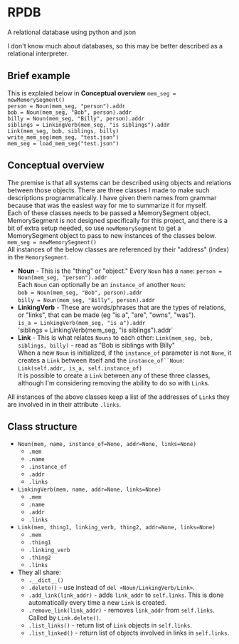 # RPDB
A relational database using python and json

I don't know much about databases, so this may be better described as a relational interpreter.

## Brief example
This is explaied below in **Conceptual overview**
`mem_seg = newMemorySegment()`
<br>`person = Noun(mem_seg, "person").addr`
<br>`bob = Noun(mem_seg, "Bob", person).addr`
<br>`billy = Noun(mem_seg, "Billy", person).addr`
<br>`siblings = LinkingVerb(mem_seg, "is siblings").addr`
<br>`Link(mem_seg, bob, siblings, billy)`
<br>`write_mem_seg(mem_seg, "test.json")`
<br>`mem_seg = load_mem_seg("test.json")`

## Conceptual overview
The premise is that all systems can be described using objects and relations between those objects.
There are three classes I made to make such descriptions programmatically.
I have given them names from grammar because that was the easiest way for me to summarize it for myself.
<br>Each of these classes needs to be passed a MemorySegment object. 
MemorySegment is not designed specifically for this project, and there is a bit of extra setup needed, so use `newMemorySegment` to get a MemorySegment object to pass to new instances of the classes below.
<br>`mem_seg = newMemorySegment()`
<br> All instances of the below classes are referenced by their "address" (index) in the `MemorySegment`.
- **Noun** - This is the "thing" or "object." Every `Noun` has a `name`: `person = Noun(mem_seg, "person").addr`
<br>Each `Noun` can optionally be an `instance_of` another `Noun`: 
<br>`bob = Noun(mem_seg, "Bob", person).addr`
<br>`billy = Noun(mem_seg, "Billy", person).addr`
- **LinkingVerb** - These are words/phrases that are the types of relations, or "links", that can be made (eg "is a", "are", "owns", "was"). 
<br>`is_a = LinkingVerb(mem_seg, "is a").addr`
<br>'siblings = LinkingVerb(mem_seg, "is siblings").addr`
- **Link** - This is what relates `Nouns` to each other: `Link(mem_seg, bob, siblings, billy)` - read as "Bob is siblings with Billy"
<br>When a new `Noun` is initialized, if the `instance_of` parameter is not `None`, it creates a `Link` between itself and the `instance_of``Noun`: `Link(self.addr, is_a, self.instance_of)`
<br>It is possible to create a `Link` between any of these three classes, although I'm considering removing the ability to do so with `Link`s.

All instances of the above classes keep a list of the addresses of `Link`s they are involved in in their attribute `.links`.

## Class structure
- `Noun(mem, name, instance_of=None, addr=None, links=None)`
  - `.mem`
  - `.name`
  - `.instance_of`
  - `.addr`
  - `.links`
- `LinkingVerb(mem, name, addr=None, links=None)`
  - `.mem`
  - `.name`
  - `.addr`
  - `.links`
- `Link(mem, thing1, linking_verb, thing2, addr=None, links=None)`
  - `.mem`
  - `.thing1`
  - `.linking_verb`
  - `.thing2`
  - `.links`
- They all share:
  - `.__dict__()`
  - `.delete()` - use instead of `del <Noun/LinkingVerb/Link>`.
  - `.add_link(link_addr)` - adds `link_addr` to `self.links`. This is done automatically every time a new `Link` is created.
  - `.remove_link(link_addr)` - removes `link_addr` from `self.links`. Called by `Link.delete()`.
  - `.list_links()` - return list of `Link` objects in `self.links`.
  - `.list_linked()` - return list of objects involved in links in `self.links`.
